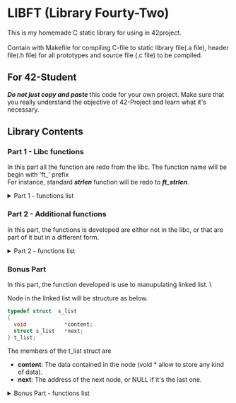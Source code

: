 # LIBFT (Library Fourty-Two)
This is my homemade C static library for using in 42project. \
\
Contain with Makefile for compiling C-file to static library file(.a file), header file(.h file) for all prototypes and source file (.c file) to be compiled.

## For 42-Student
***Do not just copy and paste*** this code for your own project. Make sure that you really understand the objective of 42-Project and learn what it's necessary.

## Library Contents
### Part 1 - Libc functions

In this part all the function are redo from the libc. The function name will be begin with 'ft_' prefix \
For instance, standard ***strlen*** function will be redo to ***ft_strlen***.

<details><summary> Part 1 - functions list </summary>
  <ul>
    <li> isalpha </li>
    <li> isdigit </li>
    <li> isalnum </li>
    <li> isascii </li>
    <li> isprint </li>
    <li> strlen </li>
    <li> memset </li>
    <li> bzero </li>
    <li> memcpy </li>
    <li> memmove </li>
    <li> strlcpy </li>
    <li> strlcat </li>
    <li> toupper </li>
    <li> tolower </li>
    <li> strchr </li>
    <li> strrchr </li>
    <li> strncmp </li>
    <li> memchr </li>
    <li> memcmp </li>
    <li> strnstr </li>
    <li> atoi </li>
    <li> calloc </li>
    <li> strdup </li>
  </ul>
</details>

### Part 2 - Additional functions

In this part, the functions is developed are either not in the libc, or that are part of it but in a different form.

<details><summary> Part 2 - functions list </summary> 

  |**Function Name**|***ft_substr***|
  |-----------------|---------|
  |**Prototype**|char \*ft_substr(char const ***\*s***, unsigned int ***start***, size_t ***len***);|
  |**Description**|Allocates (with malloc(3)) and returns a substring from the string ’***s***’. The substring begins at index ’***start***’ and is of maximum size ’***len***’.|

  |**Function Name**|***ft_strjoin***|
  |-----------------|----------|
  |**Prototype**|char \*ft_strjoin(char const ***\*s1***, char const ***\*s2***);|
  |**Description**|Allocates (with malloc(3)) and returns a new string, which is the result of the concatenation of ’***s1***’ and ’***s2***’.|

  |**Function Name**|***ft_strtrim***|
  |-----------------|----------|
  |**Prototype**|char \*ft_strtrim(char const ***\*s1***, char const ***\*set***);|
  |**Description**|Allocates (with malloc(3)) and returns a copy of ’***s1***’ with the characters specified in ’***set***’ removed from the beginning and the end of the string.|

  |**Function Name**|***ft_split***|
  |-----------------|----------|
  |**Prototype**|char \*\*ft_split(char const ***\*s***, char ***c***);|
  |**Description**|Allocates (with malloc(3)) and returns an array of strings obtained by splitting ’***s***’ using the character ’***c***’ as a delimiter. The array is end with a NULL pointer.|

  |**Function Name**|***ft_itoa***|
  |-----------------|----------|
  |**Prototype**|char \*ft_itoa(int ***n***);|
  |**Description**|Allocates (with malloc(3)) and returns a string representing the integer received as an argument.|
  
  |**Function Name**|***ft_strmapi***|
  |-----------------|----------|
  |**Prototype**|char \*ft_strmapi(char const ***\*s***, char ***(\*f)***(unsigned int, char));|
  |**Description**|Applies the function ’***f***’ to each character of the string ’***s***’, and passing its index as first argument to create a new string (with malloc(3)) resulting from successive applications of ’***f***’.|
  
  |**Function Name**|***ft_striteri***|
  |-----------------|----------|
  |**Prototype**|void ft_striteri(char ***\*s***, void ***(\*f)***(unsigned int,char*));|
  |**Description**|Applies the function ’***f***’ on each character of the string passed as argument, passing its index as first argument. Each character is passed by address to ’***f***’ to be modified if necessary.|
 
  |**Function Name**|***ft_putchar_fd***|
  |-----------------|----------|
  |**Prototype**|void ft_putchar_fd(char ***c***, int ***fd***);|
  |**Description**|Outputs the character ’***c***’ to the given file descriptor. &emsp;&emsp;&emsp;&emsp;&emsp;&emsp;&emsp;&emsp;&emsp;&emsp;&emsp;&emsp;&emsp;&emsp;&emsp;&emsp;&emsp;&emsp;&emsp;&emsp;&emsp;&emsp;&emsp;&emsp;&emsp;&emsp;| 
  
  |**Function Name**|***ft_putstr_fd***|
  |-----------------|----------|
  |**Prototype**|void ft_putstr_fd(char ***/*s***, int ***fd***);|
  |**Description**|Outputs the string ’***s***’ to the given file descriptor. &emsp;&emsp;&emsp;&emsp;&emsp;&emsp;&emsp;&emsp;&emsp;&emsp;&emsp;&emsp;&emsp;&emsp;&emsp;&emsp;&emsp;&emsp;&emsp;&emsp;&emsp;&emsp;&emsp;&emsp;&emsp;&emsp;| 
  
  |**Function Name**|***ft_putendl_fd***|
  |-----------------|----------|
  |**Prototype**|void ft_putendl_fd(char ***/*s***, int ***fd***);|
  |**Description**|Outputs the string ’***s***’ to the given file descriptor followed by a newline. &emsp;&emsp;&emsp;&emsp;&emsp;&emsp;&emsp;&emsp;&emsp;&emsp;&emsp;&emsp;&emsp;|  
  
  |**Function Name**|***ft_putnbr_fd***|
  |-----------------|----------|
  |**Prototype**|void ft_putnbr_fd(int ***n***, int ***fd***);|
  |**Description**|Outputs the integer ’***n***’ to the given file descriptor. &emsp;&emsp;&emsp;&emsp;&emsp;&emsp;&emsp;&emsp;&emsp;&emsp;&emsp;&emsp;&emsp;&emsp;&emsp;&emsp;&emsp;&emsp;&emsp;|
 
</details>

### Bonus Part

In this part, the function developed is use to manupulating linked list. \

Node in the linked list will be structure as below.
```C
typedef struct  s_list
{
  void            *content;
  struct s_list   *next;
} t_list;
```
The members of the t_list struct are
- **content**: The data contained in the node (void * allow to store any kind of data).
- **next**: The address of the next node, or NULL if it's the last one.

<details><summary>Bonus Part - functions list</summary>
  
</details>
